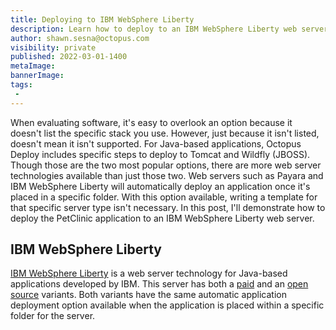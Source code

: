 ```yaml
---
title: Deploying to IBM WebSphere Liberty
description: Learn how to deploy to an IBM WebSphere Liberty web server with Octopus Deploy.
author: shawn.sesna@octopus.com
visibility: private
published: 2022-03-01-1400
metaImage: 
bannerImage: 
tags:
 - 
---
```


When evaluating software, it's easy to overlook an option because it doesn't list the specific stack you use.  However, just because it isn't listed, doesn't mean it isn't supported.  For Java-based applications, Octopus Deploy includes specific steps to deploy to Tomcat and Wildfly (JBOSS).  Though those are the two most popular options, there are more web server technologies available than just those two.  Web servers such as Payara and IBM WebSphere Liberty will automatically deploy an application once it's placed in a specific folder.  With this option available, writing a template for that specific server type isn't necessary.  In this post, I'll demonstrate how to deploy the PetClinic application to an IBM WebSphere Liberty web server.

## IBM WebSphere Liberty
[IBM WebSphere Liberty](https://www.ibm.com/cloud/websphere-liberty) is a web server technology for Java-based applications developed by IBM.  This server has both a [paid](https://www.ibm.com/cloud/websphere-liberty/pricing) and an [open source](https://openliberty.io/) variants.  Both variants have the same automatic application deployment option available when the application is placed within a specific folder for the server.